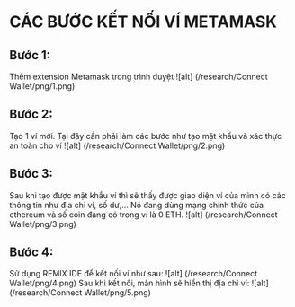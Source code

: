 # CÁC BƯỚC KẾT NỐI VÍ METAMASK 
## Bước 1:
Thêm extension Metamask trong trình duyệt
![alt] (/research/Connect Wallet/png/1.png)
## Bước 2: 
Tạo 1 ví mới. Tại đây cần phải làm các bước như tạo mật khẩu và xác thực an toàn cho ví
![alt] (/research/Connect Wallet/png/2.png)
## Bước 3: 
Sau khi tạo được mật khẩu ví thì sẽ thấy được giao diện ví của mình có các thông tin như địa chỉ ví, số dư,... Nó đang dùng mạng chính thức của ethereum và số coin đang có trong ví là 0 ETH. 
![alt] (/research/Connect Wallet/png/3.png)
## Bước 4:
Sử dụng REMIX IDE để kết nối ví như sau: 
![alt] (/research/Connect Wallet/png/4.png)
Sau khi kết nối, màn hình sẽ hiển thị địa chỉ ví:
![alt] (/research/Connect Wallet/png/5.png)
